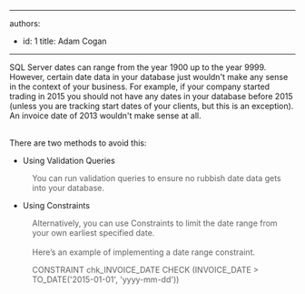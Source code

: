 

---
authors:
  - id: 1
    title: Adam Cogan
---




<span class='intro'> ​SQL Server dates can range from the&#160;year 1900 up to the&#160;year 9999. However, certain date data in your database just wouldn't make any sense in the context of your business. For example, if your company started trading in 2015 you should not have any dates in your database before 2015 (unless you are tracking start dates of your clients, but this is an exception). An invoice date of 2013 wouldn't make sense at all.&#160;<div><br></div><div>There are two methods to avoid this&#58;<br></div> </span>

<p></p><ul><li>​Using Validation Queries</li></ul><blockquote style="margin&#58;0px 0px 0px 40px;border&#58;none;padding&#58;0px;"><p>You can run validation queries to ensure no rubbish date data gets into your database.</p></blockquote><ul><li>​Using Constraints</li></ul><blockquote style="margin&#58;0px 0px 0px 40px;border&#58;none;padding&#58;0px;">Alternatively, you can use Constraints to limit the date range from your own earliest specified date.</blockquote>&#160;<br><blockquote style="margin&#58;0px 0px 0px 40px;border&#58;none;padding&#58;0px;">Here’s an example of implementing a date range constraint.</blockquote><p></p><blockquote style="margin&#58;0px 0px 0px 40px;border&#58;none;padding&#58;0px;"><p class="ssw15-rteElement-CodeArea">​CONSTRAINT chk_INVOICE_DATE CHECK (INVOICE_DATE &gt; TO_DATE('2015-01-01', 'yyyy-mm-dd'))​<br></p></blockquote><p><br></p>


